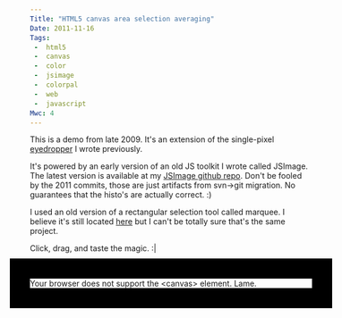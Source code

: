 ```yaml
---
Title: "HTML5 canvas area selection averaging"
Date: 2011-11-16
Tags:
 -  html5
 -  canvas
 -  color
 -  jsimage
 -  colorpal
 -  web
 -  javascript
Mwc: 4
---
```


This is a demo from late 2009.  It's an extension of the single-pixel [eyedropper](/2011/11/16/html5-canvas-eyedropper/) I wrote previously.

It's powered by an early version of an old JS toolkit I wrote called JSImage.  The latest version is available at my [JSImage github repo](https://github.com/mwcz/jsimage).  Don't be fooled by the 2011 commits, those are just artifacts from svn-&gt;git migration.  No guarantees that the histo's are actually correct. :)

I used an old version of a rectangular selection tool called marquee.  I believe it's still located [here](http://marqueetool.net/) but I can't be totally sure that's the same project.

Click, drag, and taste the magic. :|

<img style="display: none !important;" src="kazoo.png">
<canvas id="c0">
    Your browser does not support the &lt;canvas&gt; element. Lame.
</canvas>

<style type="text/css">
    canvas {
        margin     : 0 auto;
        outline    : 36px solid black;
        margin     : 46px auto;
        transition : 0.1168s all ease;
        display    : block;
        cursor     : crosshair;
    }
</style>

<link rel="stylesheet" type="text/css" href="marker.css" />

<script type="text/javascript" src="marquee/prototype_reduced.js"></script>
<script type="text/javascript" src="marquee/rectmarquee.js"></script>
<script type="text/javascript" src="JSImage.js"></script>

<script type="text/javascript">

$(function() {

    images0 = new JSImage( "c0", "kazoo.png" );
    setTimeout(function(){images0.draggable();},100); // enable the selection

});

</script>
